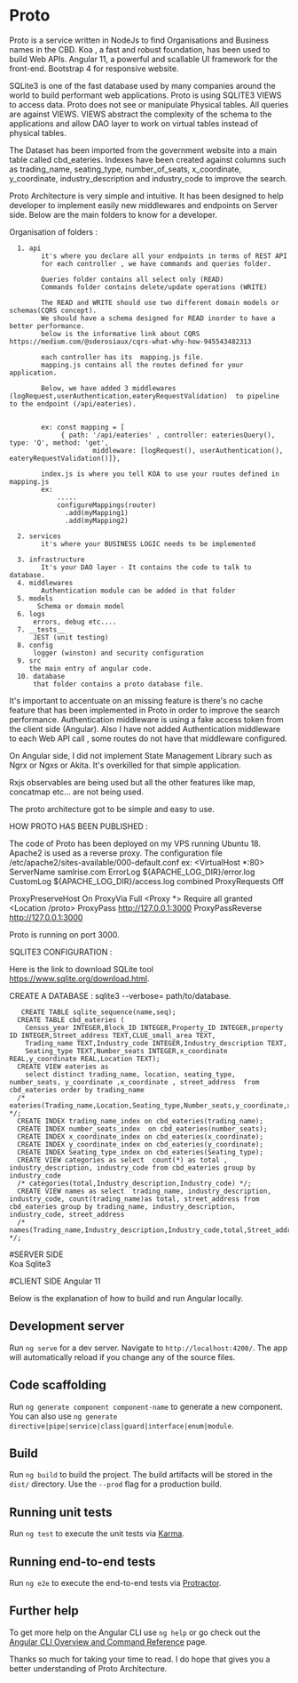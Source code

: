 # Proto

Proto is a service written in NodeJs to find  Organisations and Business names in the CBD.
Koa , a fast and robust foundation,  has been used to build Web APIs.
Angular 11,  a powerful and scallable UI framework for the front-end.
Bootstrap 4 for responsive website.

SQLite3 is one of the fast database used by many companies around the world to build performant web applications.
Proto is using SQLITE3 VIEWS to access data. Proto does not see or manipulate Physical tables. All queries are against VIEWS.
VIEWS abstract the complexity of the schema to the applications and allow DAO layer to work on virtual tables instead of physical tables.

The Dataset has been imported from the government website into a main table called cbd_eateries.
Indexes have been created against columns such as trading_name, seating_type, number_of_seats, x_coordinate, y_coordinate, industry_description and industry_code to improve the search.

Proto Architecture is very simple and intuitive. It has been designed to help  developer to implement easily new middlewares and endpoints on Server side.
Below are the main folders to know for a developer.

Organisation of folders :

      1. api
            it's where you declare all your endpoints in terms of REST API
            for each controller , we have commands and queries folder.
            
            Queries folder contains all select only (READ)
            Commands folder contains delete/update operations (WRITE)
            
            The READ and WRITE should use two different domain models or schemas(CQRS concept).
            We should have a schema designed for READ inorder to have a better performance.
            below is the informative link about CQRS https://medium.com/@sderosiaux/cqrs-what-why-how-945543482313
            
            each controller has its  mapping.js file.
            mapping.js contains all the routes defined for your application.
            
            Below, we have added 3 middlewares (logRequest,userAuthentication,eateryRequestValidation)  to pipeline  to the endpoint (/api/eateries).
            
            
            ex: const mapping = [
                 { path: '/api/eateries' , controller: eateriesQuery(), type: 'Q', method: 'get',
                         middleware: [logRequest(), userAuthentication(), eateryRequestValidation()]},
            
            index.js is where you tell KOA to use your routes defined in mapping.js 
            ex: 
                .....
                configureMappings(router)
                  .add(myMapping1)
                  .add(myMapping2)
           
      2. services
            it's where your BUSINESS LOGIC needs to be implemented 
            
      3. infrastructure
            It's your DAO layer - It contains the code to talk to database.
      4. middlewares
            Authentication module can be added in that folder
      5. models
           Schema or domain model
      6. logs     
          errors, debug etc....
      7. __tests__
          JEST (unit testing)
      8. config
          logger (winston) and security configuration    
      9. src
         the main entry of angular code.
      10. database
          that folder contains a proto database file.
 
 It's important to accentuate on an missing feature is there's no cache feature that has been implemented in Proto in order to improve the search performance.
 Authentication middleware is using a fake access token from the client side (Angular).
 Also I have not added Authentication middleware to each Web API call , some routes do not have that middleware configured.
 
 On Angular side, I did not implement State Management Library such as Ngrx or Ngxs or Akita.
 It's overkilled for that simple application.
 
 Rxjs observables are being used but all the other features like map, concatmap etc... are not being used.
 
 The proto architecture got to be simple and easy to use.
 
 HOW PROTO HAS BEEN PUBLISHED :
 
 The code of Proto has been deployed on my VPS running Ubuntu 18.
 Apache2 is used as a reverse proxy.
 The configuration file /etc/apache2/sites-available/000-default.conf
 ex: 
   <VirtualHost *:80>
    ServerName samlrise.com
    ErrorLog ${APACHE_LOG_DIR}/error.log
    CustomLog ${APACHE_LOG_DIR}/access.log combined 
    ProxyRequests Off

   ProxyPreserveHost On
   ProxyVia Full
   <Proxy *>
      Require all granted
   </Proxy>
   <Location /proto>
     ProxyPass http://127.0.0.1:3000
     ProxyPassReverse http://127.0.0.1:3000
   </Location>
   
   
  Proto is running on port 3000.
  

  SQLITE3 CONFIGURATION : 
 
 Here is the link to download SQLite tool  https://www.sqlite.org/download.html.
 
 CREATE A DATABASE : 
 sqlite3 --verbose= path/to/database.
 
       CREATE TABLE sqlite_sequence(name,seq);
      CREATE TABLE cbd_eateries (
        Census_year INTEGER,Block_ID INTEGER,Property_ID INTEGER,property ID INTEGER,Street_address TEXT,CLUE_small_area TEXT,
        Trading_name TEXT,Industry_code INTEGER,Industry_description TEXT,
        Seating_type TEXT,Number_seats INTEGER,x_coordinate REAL,y_coordinate REAL,Location TEXT);
      CREATE VIEW eateries as
        select distinct trading_name, location, seating_type, number_seats, y_coordinate ,x_coordinate , street_address  from cbd_eateries order by trading_name
      /* eateries(Trading_name,Location,Seating_type,Number_seats,y_coordinate,x_coordinate,Street_address) */;
      CREATE INDEX trading_name_index on cbd_eateries(trading_name);
      CREATE INDEX number_seats_index  on cbd_eateries(number_seats);
      CREATE INDEX x_coordinate_index on cbd_eateries(x_coordinate);
      CREATE INDEX y_coordinate_index on cbd_eateries(y_coordinate);
      CREATE INDEX Seating_type_index on cbd_eateries(Seating_type);
      CREATE VIEW categories as select  count(*) as total , industry_description, industry_code from cbd_eateries group by industry_code
      /* categories(total,Industry_description,Industry_code) */;
      CREATE VIEW names as select  trading_name, industry_description, industry_code, count(trading_name)as total, street_address from cbd_eateries group by trading_name, industry_description, industry_code, street_address
      /* names(Trading_name,Industry_description,Industry_code,total,Street_address) */;

   
 
#SERVER SIDE  
  Koa
  Sqlite3

#CLIENT SIDE
Angular 11

Below is the explanation of how to build and run Angular locally.

## Development server

Run `ng serve` for a dev server. Navigate to `http://localhost:4200/`. The app will automatically reload if you change any of the source files.

## Code scaffolding

Run `ng generate component component-name` to generate a new component. You can also use `ng generate directive|pipe|service|class|guard|interface|enum|module`.

## Build

Run `ng build` to build the project. The build artifacts will be stored in the `dist/` directory. Use the `--prod` flag for a production build.

## Running unit tests

Run `ng test` to execute the unit tests via [Karma](https://karma-runner.github.io).

## Running end-to-end tests

Run `ng e2e` to execute the end-to-end tests via [Protractor](http://www.protractortest.org/).

## Further help

To get more help on the Angular CLI use `ng help` or go check out the [Angular CLI Overview and Command Reference](https://angular.io/cli) page.

Thanks so much for taking your time to read. I do hope that gives you a better understanding of Proto Architecture.



